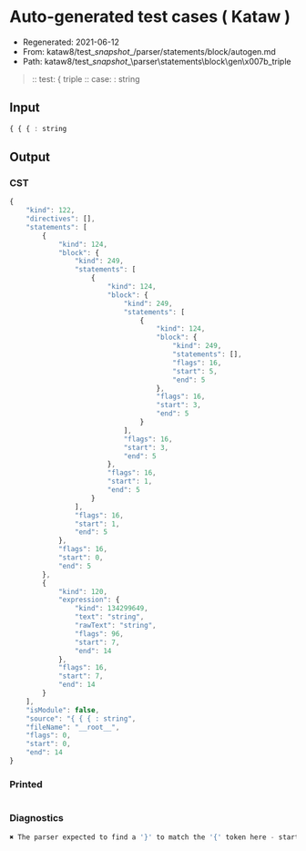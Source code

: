 # Auto-generated test cases ( Kataw )
- Regenerated: 2021-06-12
- From: kataw8/test\__snapshot__/parser/statements/block/autogen.md
- Path: kataw8/test\__snapshot__\parser\statements\block\gen\x007b_triple
> :: test: { triple
> :: case: : string
## Input

`````js
{ { { : string
`````
## Output

### CST

```javascript
{
    "kind": 122,
    "directives": [],
    "statements": [
        {
            "kind": 124,
            "block": {
                "kind": 249,
                "statements": [
                    {
                        "kind": 124,
                        "block": {
                            "kind": 249,
                            "statements": [
                                {
                                    "kind": 124,
                                    "block": {
                                        "kind": 249,
                                        "statements": [],
                                        "flags": 16,
                                        "start": 5,
                                        "end": 5
                                    },
                                    "flags": 16,
                                    "start": 3,
                                    "end": 5
                                }
                            ],
                            "flags": 16,
                            "start": 3,
                            "end": 5
                        },
                        "flags": 16,
                        "start": 1,
                        "end": 5
                    }
                ],
                "flags": 16,
                "start": 1,
                "end": 5
            },
            "flags": 16,
            "start": 0,
            "end": 5
        },
        {
            "kind": 120,
            "expression": {
                "kind": 134299649,
                "text": "string",
                "rawText": "string",
                "flags": 96,
                "start": 7,
                "end": 14
            },
            "flags": 16,
            "start": 7,
            "end": 14
        }
    ],
    "isModule": false,
    "source": "{ { { : string",
    "fileName": "__root__",
    "flags": 0,
    "start": 0,
    "end": 14
}
```

### Printed

```javascript

```

### Diagnostics

```javascript
✖ The parser expected to find a '}' to match the '{' token here - start: 5, end: 7

```

